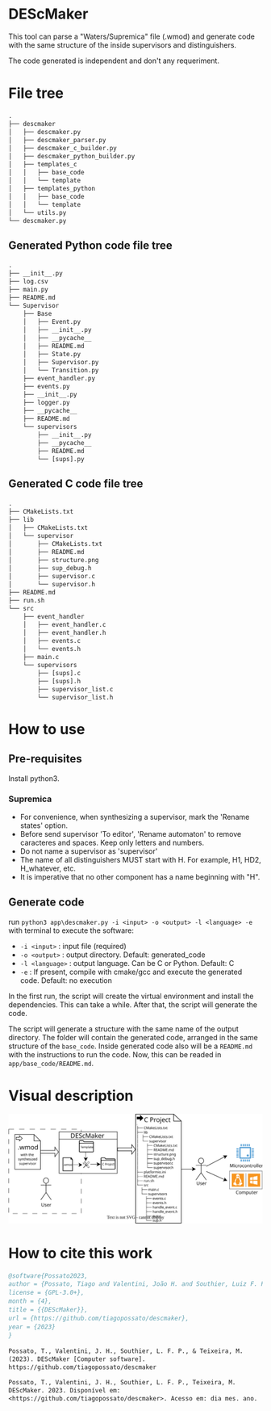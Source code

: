 # DEScMaker

This tool can parse a "Waters/Supremica" file (.wmod) and generate code with the same structure of the inside supervisors and distinguishers.

The code generated is independent and don't any requeriment.

# File tree
    .
    ├── descmaker
    │   ├── descmaker.py
    │   ├── descmaker_parser.py
    │   ├── descmaker_c_builder.py
    │   ├── descmaker_python_builder.py
    │   ├── templates_c
    │   │   ├── base_code
    │   │   └── template
    │   ├── templates_python
    │   │   ├── base_code
    │   │   └── template
    │   └── utils.py
    └── descmaker.py

## Generated Python code file tree
    .
    ├── __init__.py
    ├── log.csv
    ├── main.py
    ├── README.md
    └── Supervisor
        ├── Base
        │   ├── Event.py
        │   ├── __init__.py
        │   ├── __pycache__
        │   ├── README.md
        │   ├── State.py
        │   ├── Supervisor.py
        │   └── Transition.py
        ├── event_handler.py
        ├── events.py
        ├── __init__.py
        ├── logger.py
        ├── __pycache__
        ├── README.md
        └── supervisors
            ├── __init__.py
            ├── __pycache__
            ├── README.md
            └── [sups].py

## Generated C code file tree
    .
    ├── CMakeLists.txt
    ├── lib
    │   ├── CMakeLists.txt
    │   └── supervisor
    │       ├── CMakeLists.txt
    │       ├── README.md
    │       ├── structure.png
    │       ├── sup_debug.h
    │       ├── supervisor.c
    │       └── supervisor.h
    ├── README.md
    ├── run.sh
    └── src
        ├── event_handler
        │   ├── event_handler.c
        │   ├── event_handler.h
        │   ├── events.c
        │   └── events.h
        ├── main.c
        └── supervisors
            ├── [sups].c
            ├── [sups].h
            ├── supervisor_list.c
            └── supervisor_list.h

# How to use

## Pre-requisites

Install python3.

### Supremica
- For convenience, when synthesizing a supervisor, mark the 'Rename states' option.
- Before send supervisor 'To editor', 'Rename automaton' to remove caracteres and spaces. Keep only letters and numbers.
- Do not name a supervisor as 'supervisor'
- The name of all distinguishers MUST start with H. For example, H1, HD2, H_whatever, etc.
- It is imperative that no other component has a name beginning with "H".

## Generate code

run `python3 app\descmaker.py -i <input> -o <output> -l <language> -e` with terminal to execute the software:
- `-i <input>` : input file (required)
- `-o <output>` : output directory. Default: generated_code
- `-l <language>` : output language. Can be C or Python. Default: C
- `-e` :  If present, compile with cmake/gcc and execute the generated code. Default: no execution

In the first run, the script will create the virtual environment and install the dependencies. This can take a while. After that, the script will generate the code.

The script will generate a structure with the same name of the output directory. The folder will contain the generated code, arranged in the same structure of the `base_code`. Inside generated code also will be a `README.md` with the instructions to run the code. Now, this can be readed in `app/base_code/README.md`.


# Visual description

![Visual description](https://github.com/tiagopossato/descmaker/blob/main/docs/visual_readme.svg?raw=true)

# How to cite this work

```bibtex
@software{Possato2023,
author = {Possato, Tiago and Valentini, João H. and Southier, Luiz F. P. and Teixeira, Marcelo},
license = {GPL-3.0+},
month = {4},
title = {{DEScMaker}},
url = {https://github.com/tiagopossato/descmaker},
year = {2023}
}

```

```apa
Possato, T., Valentini, J. H., Southier, L. F. P., & Teixeira, M. (2023). DEScMaker [Computer software]. https://github.com/tiagopossato/descmaker
```

```abnt
Possato, T., Valentini, J. H., Southier, L. F. P., Teixeira, M. DEScMaker. 2023. Disponível em: <https://github.com/tiagopossato/descmaker>. Acesso em: dia mes. ano.
```
